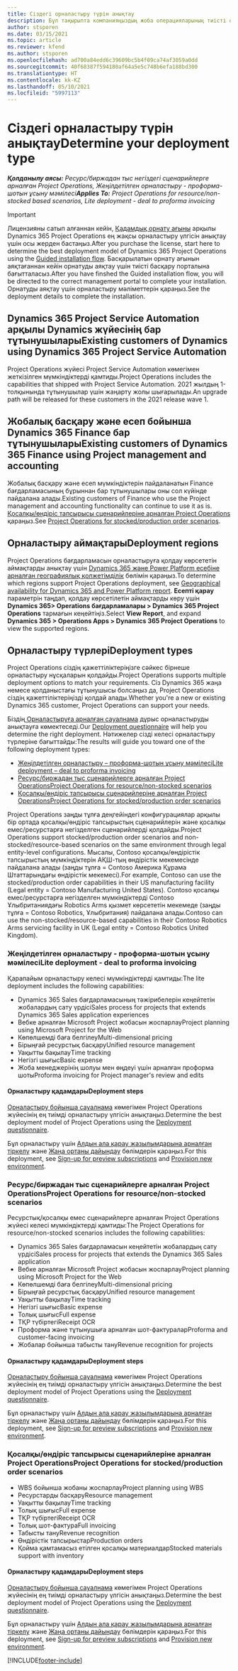 ```yaml
---
title: Сіздегі орналастыру түрін анықтау
description: Бұл тақырыпта компанияңыздың жоба операцияларының тиісті орналастыру түрін анықтауға көмектесу үшін ақпарат береді.
author: stsporen
ms.date: 03/15/2021
ms.topic: article
ms.reviewer: kfend
ms.author: stsporen
ms.openlocfilehash: ad700a84edd6c39609bc5b4f09ca74af3059a0dd
ms.sourcegitcommit: 40f68387f594180af64a5e5c748b6efa188bd300
ms.translationtype: HT
ms.contentlocale: kk-KZ
ms.lasthandoff: 05/10/2021
ms.locfileid: "5997113"
---
```

# <a name="determine-your-deployment-type"></a><span data-ttu-id="fbc73-103">Сіздегі орналастыру түрін анықтау</span><span class="sxs-lookup"><span data-stu-id="fbc73-103">Determine your deployment type</span></span>

<span data-ttu-id="fbc73-104">_**Қолданылу аясы:** Ресурс/биржадан тыс негіздегі сценарийлерге арналған Project Operations, Жеңілдетілген орналастыру - проформа-шотын ұсыну мәмілесі_</span><span class="sxs-lookup"><span data-stu-id="fbc73-104">_**Applies To:** Project Operations for resource/non-stocked based scenarios, Lite deployment - deal to proforma invoicing_</span></span>

> [!IMPORTANT]
> <span data-ttu-id="fbc73-105">Лицензияны сатып алғаннан кейін, [Қадамдық орнату ағыны](https://aka.ms/provisionprojectoperations) арқылы Dynamics 365 Project Operations ең жақсы орналастыру үлгісін анықтау үшін осы жерден бастаңыз.</span><span class="sxs-lookup"><span data-stu-id="fbc73-105">After you purchase the license, start here to determine the best deployment model of Dynamics 365 Project Operations using the [Guided installation flow](https://aka.ms/provisionprojectoperations).</span></span>
> <span data-ttu-id="fbc73-106">Басқарылатын орнату ағынын аяқтағаннан кейін орнатуды аяқтау үшін тиісті басқару порталына бағытталасыз.</span><span class="sxs-lookup"><span data-stu-id="fbc73-106">After you have finshed the Guided installation flow, you will be directed to the correct management portal to complete your installation.</span></span> <span data-ttu-id="fbc73-107">Орнатуды аяқтау үшін орналастыру мәліметтерін қараңыз.</span><span class="sxs-lookup"><span data-stu-id="fbc73-107">See the deployment details to complete the installation.</span></span>


## <a name="existing-customers-of-dynamics-using-dynamics-365-project-service-automation"></a><span data-ttu-id="fbc73-108">Dynamics 365 Project Service Automation арқылы Dynamics жүйесінің бар тұтынушылары</span><span class="sxs-lookup"><span data-stu-id="fbc73-108">Existing customers of Dynamics using Dynamics 365 Project Service Automation</span></span>
<span data-ttu-id="fbc73-109">Project Operations жүйесі Project Service Automation көмегімен жеткізілген мүмкіндіктерді қамтиды.</span><span class="sxs-lookup"><span data-stu-id="fbc73-109">Project Operations includes the capabilities that shipped with Project Service Automation.</span></span> <span data-ttu-id="fbc73-110">2021 жылдың 1-толқынында тұтынушылар үшін жаңарту жолы шығарылады.</span><span class="sxs-lookup"><span data-stu-id="fbc73-110">An upgrade path will be released for these customers in the 2021 release wave 1.</span></span>

## <a name="existing-customers-of-dynamics-365-finance-using-project-management-and-accounting"></a><span data-ttu-id="fbc73-111">Жобалық басқару және есеп бойынша Dynamics 365 Finance бар тұтынушылары</span><span class="sxs-lookup"><span data-stu-id="fbc73-111">Existing customers of Dynamics 365 Finance using Project management and accounting</span></span> 

<span data-ttu-id="fbc73-112">Жобалық басқару және есеп мүмкіндіктерін пайдаланатын Finance бағдарламасының бұрыннан бар тұтынушылары оны сол күйінде пайдалана алады.</span><span class="sxs-lookup"><span data-stu-id="fbc73-112">Existing customers of Finance who use the Project management and accounting functionality can continue to use it as is.</span></span> <span data-ttu-id="fbc73-113">[Қосалқы/өндіріс тапсырысы сценарийлеріне арналған Project Operations](#pma) қараңыз.</span><span class="sxs-lookup"><span data-stu-id="fbc73-113">See [Project Operations for stocked/production order scenarios](#pma).</span></span>


## <a name="deployment-regions"></a><span data-ttu-id="fbc73-114">Орналастыру аймақтары</span><span class="sxs-lookup"><span data-stu-id="fbc73-114">Deployment regions</span></span>
<span data-ttu-id="fbc73-115">Project Operations бағдарламасын орналастыруға қолдау көрсететін аймақтарды анықтау үшін [Dynamics 365 және Power Platform есебіне арналған географиялық қолжетімділік](https://dynamics.microsoft.com/en-us/geographic-availability/) бөлімін қараңыз.</span><span class="sxs-lookup"><span data-stu-id="fbc73-115">To determine which regions support Project Operations deployment, see [Geographical availability for Dynamics 365 and Power Platform report](https://dynamics.microsoft.com/en-us/geographic-availability/).</span></span> <span data-ttu-id="fbc73-116">**Есепті қарау** параметрін таңдап, қолдау көрсетілетін аймақтарды көру үшін **Dynamics 365> Operations бағдарламалары > Dynamics 365 Project Operations** тармағын кеңейтіңіз.</span><span class="sxs-lookup"><span data-stu-id="fbc73-116">Select **View Report**, and expand **Dynamics 365 > Operations Apps > Dynamics 365 Project Operations** to view the supported regions.</span></span>

## <a name="deployment-types"></a><span data-ttu-id="fbc73-117">Орналастыру түрлері</span><span class="sxs-lookup"><span data-stu-id="fbc73-117">Deployment types</span></span>
<span data-ttu-id="fbc73-118">Project Operations сіздің қажеттіліктеріңізге сәйкес бірнеше орналастыру нұсқаларын қолдайды.</span><span class="sxs-lookup"><span data-stu-id="fbc73-118">Project Operations supports multiple deployment options to match your requirements.</span></span> <span data-ttu-id="fbc73-119">Сіз Dynamics 365 жаңа немесе қолданыстағы тұтынушысы болсаңыз да, Project Operations сіздің қажеттіліктеріңізді қолдай алады.</span><span class="sxs-lookup"><span data-stu-id="fbc73-119">Whether you're a new or existing Dynamics 365 customer, Project Operations can support your needs.</span></span>

<span data-ttu-id="fbc73-120">Біздің[ Орналастыруға арналған сауалнама](https://aka.ms/provisionprojectoperations) дұрыс орналастыруды анықтауға көмектеседі.</span><span class="sxs-lookup"><span data-stu-id="fbc73-120">Our [Deployment questionnaire](https://aka.ms/provisionprojectoperations) will help you determine the right deployment.</span></span> <span data-ttu-id="fbc73-121">Нәтижелер сізді келесі орналастыру түрлеріне бағыттайды:</span><span class="sxs-lookup"><span data-stu-id="fbc73-121">The results will guide you toward one of the following deployment types:</span></span>

- [<span data-ttu-id="fbc73-122">Жеңілдетілген орналастыру – проформа-шотын ұсыну мәмілесі</span><span class="sxs-lookup"><span data-stu-id="fbc73-122">Lite deployment – deal to proforma invoicing</span></span>](#lite)
- [<span data-ttu-id="fbc73-123">Ресурс/биржадан тыс сценарийлерге арналған Project Operations</span><span class="sxs-lookup"><span data-stu-id="fbc73-123">Project Operations for resource/non-stocked scenarios</span></span>](#integrated)
- [<span data-ttu-id="fbc73-124">Қосалқы/өндіріс тапсырысы сценарийлеріне арналған Project Operations</span><span class="sxs-lookup"><span data-stu-id="fbc73-124">Project Operations for stocked/production order scenarios</span></span>](#pma)

<span data-ttu-id="fbc73-125">Project Operations заңды тұлға деңгейіндегі конфигурациялар арқылы бір ортада қосалқы/өндіріс тапсырыстың сценарийлерін және қосалқы емес/ресурстарға негізделген сценарийлерді қолдайды.</span><span class="sxs-lookup"><span data-stu-id="fbc73-125">Project Operations support stocked/production order scenarios and non-stocked/resource-based scenarios on the same environment through legal entity-level configurations.</span></span> <span data-ttu-id="fbc73-126">Мысалы, Contoso қосалқы/өндірістік тапсырыстың мүмкіндіктерін АҚШ-тың өндірістік мекемесінде пайдалана алады (заңды тұлға = Contoso Америка Құрама Штаттарындағы өндірістік мекемесі).</span><span class="sxs-lookup"><span data-stu-id="fbc73-126">For example, Contoso can use the stocked/production order capabilities in their US manufacturing facility (Legal entity = Contoso Manufacturing United States).</span></span> <span data-ttu-id="fbc73-127">Contoso қосалқы емес/ресурстарға негізделген мүмкіндіктерді Contoso Ұлыбританиядағы Robotics Arms қызмет көрсететін мекемеде (заңды тұлға = Contoso Robotics, Ұлыбритания) пайдалана алады.</span><span class="sxs-lookup"><span data-stu-id="fbc73-127">Contoso can use the non-stocked/resource-based capabilities in their Contoso Robotics Arms servicing facility in UK (Legal entity = Contoso Robotics United Kingdom).</span></span>

### <a name="lite-deployment---deal-to-proforma-invoicing"></a><a  name="lite"></a><span data-ttu-id="fbc73-128">Жеңілдетілген орналастыру - проформа-шотын ұсыну мәмілесі</span><span class="sxs-lookup"><span data-stu-id="fbc73-128">Lite deployment - deal to proforma invoicing</span></span>

<span data-ttu-id="fbc73-129">Қарапайым орналастыру келесі мүмкіндіктерді қамтиды:</span><span class="sxs-lookup"><span data-stu-id="fbc73-129">The lite deployment includes the following capabilities:</span></span>

- <span data-ttu-id="fbc73-130">Dynamics 365 Sales бағдарламасының тәжірибелерін кеңейтетін жобалардың сату үрдісі</span><span class="sxs-lookup"><span data-stu-id="fbc73-130">Sales process for projects that extends Dynamics 365 Sales application experiences</span></span>
- <span data-ttu-id="fbc73-131">Вебке арналған Microsoft Project жобасын жоспарлау</span><span class="sxs-lookup"><span data-stu-id="fbc73-131">Project planning using Microsoft Project for the Web</span></span>
- <span data-ttu-id="fbc73-132">Көпөлшемді баға белгілеу</span><span class="sxs-lookup"><span data-stu-id="fbc73-132">Multi-dimensional pricing</span></span>
- <span data-ttu-id="fbc73-133">Бірыңғай ресурстық басқару</span><span class="sxs-lookup"><span data-stu-id="fbc73-133">Unified resource management</span></span>
- <span data-ttu-id="fbc73-134">Уақытты бақылау</span><span class="sxs-lookup"><span data-stu-id="fbc73-134">Time tracking</span></span>
- <span data-ttu-id="fbc73-135">Негізгі шығыс</span><span class="sxs-lookup"><span data-stu-id="fbc73-135">Basic expense</span></span>
- <span data-ttu-id="fbc73-136">Жоба менеджерінің шолуы мен өңдеуі үшін арналған проформа шоты</span><span class="sxs-lookup"><span data-stu-id="fbc73-136">Proforma invoicing for Project manager's review and edits</span></span> 

#### <a name="deployment-steps"></a><span data-ttu-id="fbc73-137">Орналастыру қадамдары</span><span class="sxs-lookup"><span data-stu-id="fbc73-137">Deployment steps</span></span>
<span data-ttu-id="fbc73-138">[Орналастыру бойынша сауалнама](https://aka.ms/provisionprojectoperations) көмегімен Project Operations жүйесінің ең тиімді орналастыру үлгісін анықтаңыз.</span><span class="sxs-lookup"><span data-stu-id="fbc73-138">Determine the best deployment model of Project Operations using the [Deployment questionnaire](https://aka.ms/provisionprojectoperations).</span></span>

<span data-ttu-id="fbc73-139">Бұл орналастыру үшін [Алдын ала қарау жазылымдарына арналған тіркелу](lite-preview-subscription-sign-up.md) және [Жаңа ортаны дайындау](lite-deployment.md) бөлімдерін қараңыз.</span><span class="sxs-lookup"><span data-stu-id="fbc73-139">For this deployment, see [Sign-up for preview subscriptions](lite-preview-subscription-sign-up.md) and [Provision new environment](lite-deployment.md).</span></span> 


### <a name="project-operations-for-resourcenon-stocked-scenarios"></a><a name="integrated"></a><span data-ttu-id="fbc73-140">Ресурс/биржадан тыс сценарийлерге арналған Project Operations</span><span class="sxs-lookup"><span data-stu-id="fbc73-140">Project Operations for resource/non-stocked scenarios</span></span>
<span data-ttu-id="fbc73-141">Ресурстық/қосалқы емес сценарийлерге арналған Project Operations жүйесі келесі мүмкіндіктерді қамтиды:</span><span class="sxs-lookup"><span data-stu-id="fbc73-141">The Project Operations for resource/non-stocked scenarios includes the following capabilities:</span></span>
 
- <span data-ttu-id="fbc73-142">Dynamics 365 Sales бағдарламасын кеңейтетін жобалардың сату үрдісі</span><span class="sxs-lookup"><span data-stu-id="fbc73-142">Sales process for projects that extends the Dynamics 365 Sales application</span></span>
- <span data-ttu-id="fbc73-143">Вебке арналған Microsoft Project жобасын жоспарлау</span><span class="sxs-lookup"><span data-stu-id="fbc73-143">Project planning using Microsoft Project for the Web</span></span>
- <span data-ttu-id="fbc73-144">Көпөлшемді баға белгілеу</span><span class="sxs-lookup"><span data-stu-id="fbc73-144">Multi-dimensional pricing</span></span>
- <span data-ttu-id="fbc73-145">Бірыңғай ресурстық басқару</span><span class="sxs-lookup"><span data-stu-id="fbc73-145">Unified resource management</span></span>
- <span data-ttu-id="fbc73-146">Уақытты бақылау</span><span class="sxs-lookup"><span data-stu-id="fbc73-146">Time tracking</span></span>
- <span data-ttu-id="fbc73-147">Негізгі шығыс</span><span class="sxs-lookup"><span data-stu-id="fbc73-147">Basic expense</span></span>
- <span data-ttu-id="fbc73-148">Толық шығыс</span><span class="sxs-lookup"><span data-stu-id="fbc73-148">Full expense</span></span>
- <span data-ttu-id="fbc73-149">ТҚР түбіртегі</span><span class="sxs-lookup"><span data-stu-id="fbc73-149">Receipt OCR</span></span>
- <span data-ttu-id="fbc73-150">Проформа және тұтынушыға арналған шот-фактуралар</span><span class="sxs-lookup"><span data-stu-id="fbc73-150">Proforma and customer-facing invoicing</span></span> 
- <span data-ttu-id="fbc73-151">Жобалар бойынша табысты тану</span><span class="sxs-lookup"><span data-stu-id="fbc73-151">Revenue recognition for projects</span></span>

#### <a name="deployment-steps"></a><span data-ttu-id="fbc73-152">Орналастыру қадамдары</span><span class="sxs-lookup"><span data-stu-id="fbc73-152">Deployment steps</span></span>
<span data-ttu-id="fbc73-153">[Орналастыру бойынша сауалнама](https://aka.ms/provisionprojectoperations) көмегімен Project Operations жүйесінің ең тиімді орналастыру үлгісін анықтаңыз.</span><span class="sxs-lookup"><span data-stu-id="fbc73-153">Determine the best deployment model of Project Operations using the [Deployment questionnaire](https://aka.ms/provisionprojectoperations).</span></span>

<span data-ttu-id="fbc73-154">Бұл орналастыру үшін [Алдын ала қарау жазылымдарына арналған тіркелу](resource-sign-up-preview-subscription.md) және [Жаңа ортаны дайындау](resource-provision-new-environment.md) бөлімдерін қараңыз.</span><span class="sxs-lookup"><span data-stu-id="fbc73-154">For this deployment, see [Sign-up for preview subscriptions](resource-sign-up-preview-subscription.md) and [Provision new environment](resource-provision-new-environment.md).</span></span> 


### <a name="project-operations-for-stockedproduction-order-scenarios"></a><a name="pma"></a><span data-ttu-id="fbc73-155">Қосалқы/өндіріс тапсырысы сценарийлеріне арналған Project Operations</span><span class="sxs-lookup"><span data-stu-id="fbc73-155">Project Operations for stocked/production order scenarios</span></span>

- <span data-ttu-id="fbc73-156">WBS бойынша жобаны жоспарлау</span><span class="sxs-lookup"><span data-stu-id="fbc73-156">Project planning using WBS</span></span>
- <span data-ttu-id="fbc73-157">Ресурстарды басқару</span><span class="sxs-lookup"><span data-stu-id="fbc73-157">Resource management</span></span>
- <span data-ttu-id="fbc73-158">Уақытты бақылау</span><span class="sxs-lookup"><span data-stu-id="fbc73-158">Time tracking</span></span>
- <span data-ttu-id="fbc73-159">Толық шығыс</span><span class="sxs-lookup"><span data-stu-id="fbc73-159">Full expense</span></span>
- <span data-ttu-id="fbc73-160">ТҚР түбіртегі</span><span class="sxs-lookup"><span data-stu-id="fbc73-160">Receipt OCR</span></span>
- <span data-ttu-id="fbc73-161">Толық шот-фактура</span><span class="sxs-lookup"><span data-stu-id="fbc73-161">Full invoicing</span></span>
- <span data-ttu-id="fbc73-162">Табысты тану</span><span class="sxs-lookup"><span data-stu-id="fbc73-162">Revenue recognition</span></span>
- <span data-ttu-id="fbc73-163">Өндірістік тапсырыстар</span><span class="sxs-lookup"><span data-stu-id="fbc73-163">Production orders</span></span>
- <span data-ttu-id="fbc73-164">Қойма қамтамасыз етілген қосалқы материалдар</span><span class="sxs-lookup"><span data-stu-id="fbc73-164">Stocked materials support with inventory</span></span>

#### <a name="deployment-steps"></a><span data-ttu-id="fbc73-165">Орналастыру қадамдары</span><span class="sxs-lookup"><span data-stu-id="fbc73-165">Deployment steps</span></span>
<span data-ttu-id="fbc73-166">[Орналастыру бойынша сауалнама](https://aka.ms/provisionprojectoperations) көмегімен Project Operations жүйесінің ең тиімді орналастыру үлгісін анықтаңыз.</span><span class="sxs-lookup"><span data-stu-id="fbc73-166">Determine the best deployment model of Project Operations using the [Deployment questionnaire](https://aka.ms/provisionprojectoperations).</span></span>

<span data-ttu-id="fbc73-167">Бұл орналастыру үшін [Алдын ала қарау жазылымдарына арналған тіркелу](/dynamics365/fin-ops-core/dev-itpro/dev-tools/sign-up-preview-subscription?toc=%2fdynamics365%2ffinance%2ftoc.json) және [Жаңа ортаны дайындау](/dynamics365/fin-ops-core/dev-itpro/deployment/deploy-demo-environment?toc=%2fdynamics365%2ffinance%2ftoc.json) бөлімдерін қараңыз.</span><span class="sxs-lookup"><span data-stu-id="fbc73-167">For this deployment, see [Sign-up for preview subscriptions](/dynamics365/fin-ops-core/dev-itpro/dev-tools/sign-up-preview-subscription?toc=%2fdynamics365%2ffinance%2ftoc.json) and [Provision new environment](/dynamics365/fin-ops-core/dev-itpro/deployment/deploy-demo-environment?toc=%2fdynamics365%2ffinance%2ftoc.json).</span></span> 



[!INCLUDE[footer-include](../includes/footer-banner.md)]